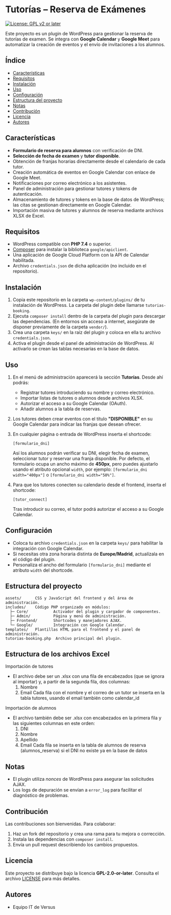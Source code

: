 # Tutorías – Reserva de Exámenes

[![License: GPL v2 or later](https://img.shields.io/badge/License-GPL%20v2%20or%20later-blue.svg)](LICENSE)

Este proyecto es un plugin de WordPress para gestionar la reserva de tutorías de examen. Se integra con **Google Calendar** y **Google Meet** para automatizar la creación de eventos y el envío de invitaciones a los alumnos.

## Índice
- [Características](#características)
- [Requisitos](#requisitos)
- [Instalación](#instalación)
- [Uso](#uso)
- [Configuración](#configuración)
- [Estructura del proyecto](#estructura-del-proyecto)
- [Notas](#notas)
- [Contribución](#contribución)
- [Licencia](#licencia)
- [Autores](#autores)

## Características
- **Formulario de reserva para alumnos** con verificación de DNI.
- **Selección de fecha de examen** y **tutor disponible**.
- Obtención de franjas horarias directamente desde el calendario de cada tutor.
- Creación automática de eventos en Google Calendar con enlace de Google Meet.
- Notificaciones por correo electrónico a los asistentes.
- Panel de administración para gestionar tutores y tokens de autenticación.
- Almacenamiento de tutores y tokens en la base de datos de WordPress; las citas se gestionan directamente en Google Calendar.
- Importación masiva de tutores y alumnos de reserva mediante archivos XLSX de Excel.

## Requisitos
- WordPress compatible con **PHP 7.4** o superior.
- [Composer](https://getcomposer.org/) para instalar la biblioteca `google/apiclient`.
- Una aplicación de Google Cloud Platform con la API de Calendar habilitada.
- Archivo `credentials.json` de dicha aplicación (no incluido en el repositorio).

## Instalación
1. Copia este repositorio en la carpeta `wp-content/plugins/` de tu instalación de WordPress. La carpeta del plugin debe llamarse `tutorias-booking`.
2. Ejecuta `composer install` dentro de la carpeta del plugin para descargar las dependencias. (En entornos sin acceso a internet, asegúrate de disponer previamente de la carpeta `vendor/`).
3. Crea una carpeta `keys/` en la raíz del plugin y coloca en ella tu archivo `credentials.json`.
4. Activa el plugin desde el panel de administración de WordPress. Al activarlo se crean las tablas necesarias en la base de datos.

## Uso
1. En el menú de administración aparecerá la sección **Tutorías**. Desde ahí podrás:
   - Registrar tutores introduciendo su nombre y correo electrónico.
   - Importar listas de tutores o alumnos desde archivos XLSX.
   - Autorizar el acceso a su Google Calendar (OAuth).
   - Añadir alumnos a la tabla de reservas.
2. Los tutores deben crear eventos con el título **"DISPONIBLE"** en su Google Calendar para indicar las franjas que desean ofrecer.
3. En cualquier página o entrada de WordPress inserta el shortcode:
   ```
   [formulario_dni]
   ```
   Así los alumnos podrán verificar su DNI, elegir fecha de examen, seleccionar tutor y reservar una franja disponible.
   Por defecto, el formulario ocupa un ancho máximo de **450px**, pero puedes ajustarlo usando el atributo opcional
   `width`, por ejemplo: ` [formulario_dni width="400px"] ` o ` [formulario_dni width="50%"] `.

4. Para que los tutores conecten su calendario desde el frontend, inserta el shortcode:
   ```
   [tutor_connect]
   ```
   Tras introducir su correo, el tutor podrá autorizar el acceso a su Google Calendar.

## Configuración
- Coloca tu archivo `credentials.json` en la carpeta `keys/` para habilitar la integración con Google Calendar.
- Si necesitas otra zona horaria distinta de **Europe/Madrid**, actualízala en el código del plugin.
- Personaliza el ancho del formulario `[formulario_dni]` mediante el atributo `width` del shortcode.

## Estructura del proyecto
```
assets/      CSS y JavaScript del frontend y del área de administración.
includes/    Código PHP organizado en módulos:
  ├─ Core/           Activador del plugin y cargador de componentes.
  ├─ Admin/          Página y menú de administración.
  ├─ Frontend/       Shortcodes y manejadores AJAX.
  └─ Google/         Integración con Google Calendar.
templates/   Plantillas HTML para el frontend y el panel de administración.
tutorias-booking.php  Archivo principal del plugin.
```
## Estructura de los archivos Excel

Importación de tutores
- El archivo debe ser un .xlsx con una fila de encabezados (que se ignora al importar) y, a partir de la segunda fila, dos columnas:
   1. Nombre
   2. Email
Cada fila con el nombre y el correo de un tutor se inserta en la tabla tutores, usando el email también como calendar_id

Importación de alumnos
- El archivo también debe ser .xlsx con encabezados en la primera fila y las siguientes columnas en este orden:
   1. DNI
   2. Nombre
   3. Apellido
   4. Email
Cada fila se inserta en la tabla de alumnos de reserva (alumnos_reserva) si el DNI no existe ya en la base de datos

## Notas
- El plugin utiliza *nonces* de WordPress para asegurar las solicitudes AJAX.
- Los logs de depuración se envían a `error_log` para facilitar el diagnóstico de problemas.

## Contribución
Las contribuciones son bienvenidas. Para colaborar:
1. Haz un fork del repositorio y crea una rama para tu mejora o corrección.
2. Instala las dependencias con `composer install`.
3. Envía un pull request describiendo los cambios propuestos.

## Licencia
Este proyecto se distribuye bajo la licencia **GPL-2.0-or-later**. Consulta el archivo [LICENSE](LICENSE) para más detalles.

## Autores
- Equipo IT de Versus
